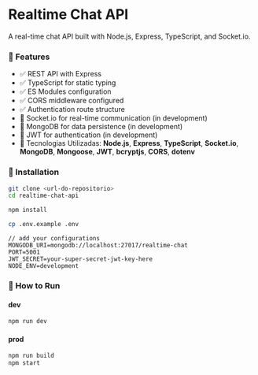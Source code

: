 # Realtime Chat API

A real-time chat API built with Node.js, Express, TypeScript, and Socket.io.

### 🚀 Features

- ✅ REST API with Express
- ✅ TypeScript for static typing
- ✅ ES Modules configuration
- ✅ CORS middleware configured
- ✅ Authentication route structure
- 🔄 Socket.io for real-time communication (in development)
- 🔄 MongoDB for data persistence (in development)
- 🔄 JWT for authentication (in development)
- 🔧 Tecnologias Utilizadas: **Node.js**, **Express**, **TypeScript**, **Socket.io**, **MongoDB**, **Mongoose**, **JWT**, **bcryptjs**, **CORS**, **dotenv**

### 🔧 Installation

```bash
git clone <url-do-repositorio>
cd realtime-chat-api
```

```bash
npm install
```

```bash
cp .env.example .env
```

```env
// add your configurations
MONGODB_URI=mongodb://localhost:27017/realtime-chat
PORT=5001
JWT_SECRET=your-super-secret-jwt-key-here
NODE_ENV=development
```

### 🚀 How to Run

#### dev
```bash
npm run dev
```

#### prod
```bash
npm run build
npm start
```
